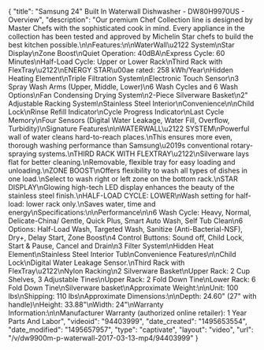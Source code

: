 {
    "title": "Samsung 24\" Built In Waterwall Dishwasher - DW80H9970US - Overview",
    "description": "Our premium Chef Collection line is designed by Master Chefs with the sophisticated cook in mind. Every appliance in the collection has been tested and approved by Michelin Star chefs to build the best kitchen possible.\n\nFeatures:\n\nWaterWall\u2122 System\nStar Display\nZone Boost\nQuiet Operation: 40dBA\nExpress Cycle: 60 Minutes\nHalf-Load Cycle: Upper or Lower Rack\nThird Rack with FlexTray\u2122\nENERGY STAR\u00ae rated: 258 kWh\/Year\nHidden Heating Element\nTriple Filtration System\nElectronic Touch Sensor\n3 Spray Wash Arms (Upper, Middle, Lower)\n6 Wash Cycles and 6 Wash Options\nFan Condensing Drying System\n2-Piece Silverware Basket\n2\" Adjustable Racking System\nStainless Steel Interior\nConvenience\n\nChild Lock\nRinse Refill Indicator\nCycle Progress Indicator\nLast Cycle Memory\nFour Sensors (Digital Water Leakage, Water Fill, Overflow, Turbidity)\nSignature Features\n\nWATERWALL\u2122 SYSTEM\nPowerful wall of water cleans hard-to-reach places.\nThis ensures more even, thorough washing performance than Samsung\u2019s conventional rotary-spraying systems.\nTHIRD RACK WITH FLEXTRAY\u2122\nSilverware lays flat for better cleaning.\nRemovable, flexible tray for easy loading and unloading.\nZONE BOOST\nOffers flexibility to wash all types of dishes in one load.\nSelect to wash right or left zone on the bottom rack.\nSTAR DISPLAY\nGlowing high-tech LED display enhances the beauty of the stainless steel finish.\nHALF-LOAD CYCLE: LOWER\nWash setting for half-load: lower rack only.\nSaves water, time and energy\nSpecifications:\n\nPerformance\n\n6 Wash Cycle: Heavy, Normal, Delicate-China\/ Gentle, Quick Plus, Smart Auto Wash, Self Tub Clean\n6 Options: Half-Load Wash, Targeted Wash, Sanitize (Anti-Bacterial-NSF), Dry+, Delay Start, Zone Boost\n4 Control Buttons: Sound off, Child Lock, Start & Pause, Cancel and Drain\n3 Filter System\nHidden Heat Element\nStainless Steel Interior Tub\nConvenience Features\n\nChild Lock\nDigital Water Leakage Sensor.\nThird Rack with FlexTray\u2122\nNylon Racking\n2 Silverware Basket\nUpper Rack: 2 Cup Shelves, 3 Adjustable Tines\nUpper Rack: 2 Fold Down Tine\nLower Rack: 6 Fold Down Tine\nSilverware basket\nApproximate Weight:\n\nUnit: 100 lbs\nShipping: 110 lbs\nApproximate Dimensions:\n\nDepth: 24.60\" (27\" with handle)\nHeight: 33.88\"\nWidth: 24\"\nWarranty Information:\n\nManufacturer Warranty (authorized online retailer): 1 Year Parts And Labor",
    "videoid": "94403999",
    "date_created": "1495653554",
    "date_modified": "1495657957",
    "type": "captivate",
    "layout": "video",
    "url": "\/v\/dw9900m-p-waterwall-2017-03-13-mp4\/94403999"
}